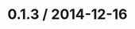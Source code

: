 <!--remark setext-->

<!--lint disable no-multiple-toplevel-headings-->

0.1.3 / 2014-12-16
==================
